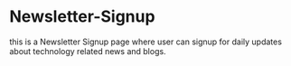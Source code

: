 # Newsletter-Signup
this is a Newsletter Signup page where user can signup for daily updates about technology related news and blogs.
